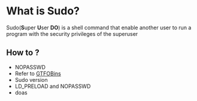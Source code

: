 # What is Sudo?
Sudo(**S**uper **U**ser **DO**) is a shell command that enable another user to run a program with the security privileges of the superuser

## How to ?
- NOPASSWD
- Refer to [GTFOBins](https://gtfobins.github.io/)
- Sudo version
- LD_PRELOAD and NOPASSWD
- doas

